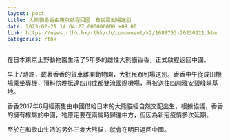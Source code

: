 ```yaml
---
layout: post
title: 大熊貓香香由東京啟程回國　有民眾到場送別
date: 2023-02-21 14:04:27.000000000 +08:00
link: https://news.rthk.hk/rthk/ch/component/k2/1688753-20230221.htm
categories: rthk
---
```


在日本東京上野動物園生活了5年多的雌性大熊貓香香，正式啟程返回中國。

早上7時許，載著香香的貨車離開動物園，大批民眾到場送別。香香中午從成田機場乘坐專機，預料傍晚抵達四川成都雙流國際機場，再被送往四川雅安碧峰峽基地。

香香2017年6月經兩隻由中國借給日本的大熊貓經自然交配出生，根據協議，香香的擁有權屬於中國，牠原定要在兩歲時歸還中方，但因為新冠疫情多次延期。

至於在和歌山生活的另外三隻大熊貓，就會在明日返回中國。

